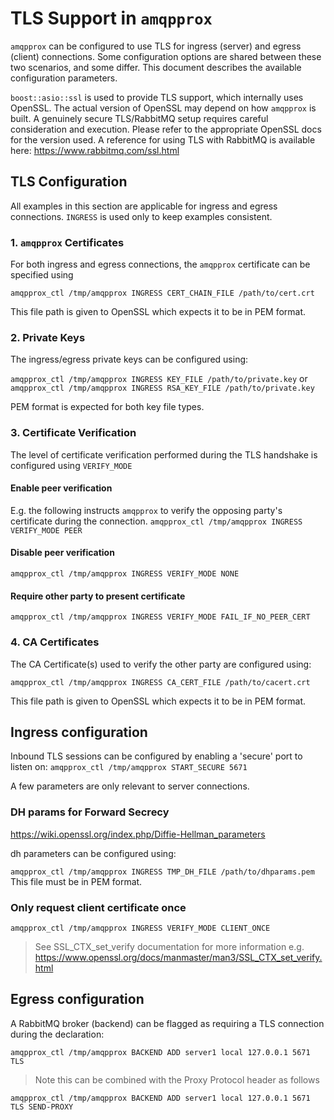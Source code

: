 # TLS Support in `amqpprox`

`amqpprox` can be configured to use TLS for ingress (server) and egress (client) connections.
Some configuration options are shared between these two scenarios, and some differ. This document describes the available configuration parameters.

`boost::asio::ssl` is used to provide TLS support, which internally uses OpenSSL. The actual version of OpenSSL may depend on how `amqpprox` is built. A genuinely secure TLS/RabbitMQ setup requires careful consideration and execution. Please refer to the appropriate OpenSSL docs for the version used. A reference for using TLS with RabbitMQ is available here: https://www.rabbitmq.com/ssl.html


## TLS Configuration
All examples in this section are applicable for ingress and egress connections. `INGRESS` is used only to keep examples consistent.

### 1. `amqpprox` Certificates

For both ingress and egress connections, the `amqpprox` certificate can be specified using 

`amqpprox_ctl /tmp/amqpprox INGRESS CERT_CHAIN_FILE /path/to/cert.crt`

This file path is given to OpenSSL which expects it to be in PEM format.

### 2. Private Keys
The ingress/egress private keys can be configured using:

`amqpprox_ctl /tmp/amqpprox INGRESS KEY_FILE /path/to/private.key`
or
`amqpprox_ctl /tmp/amqpprox INGRESS RSA_KEY_FILE /path/to/private.key`

PEM format is expected for both key file types.

### 3. Certificate Verification

The level of certificate verification performed during the TLS handshake is configured using `VERIFY_MODE`

#### Enable peer verification
E.g. the following instructs `amqpprox` to verify the opposing party's certificate during the connection.
`amqpprox_ctl /tmp/amqpprox INGRESS VERIFY_MODE PEER`

#### Disable peer verification
`amqpprox_ctl /tmp/amqpprox INGRESS VERIFY_MODE NONE`

#### Require other party to present certificate
`amqpprox_ctl /tmp/amqpprox INGRESS VERIFY_MODE FAIL_IF_NO_PEER_CERT`

### 4. CA Certificates

The CA Certificate(s) used to verify the other party are configured using:

`amqpprox_ctl /tmp/amqpprox INGRESS CA_CERT_FILE /path/to/cacert.crt`

This file path is given to OpenSSL which expects it to be in PEM format.

## Ingress configuration

Inbound TLS sessions can be configured by enabling a 'secure' port to listen on:
`amqpprox_ctl /tmp/amqpprox START_SECURE 5671`

A few parameters are only relevant to server connections.

### DH params for Forward Secrecy
https://wiki.openssl.org/index.php/Diffie-Hellman_parameters

dh parameters can be configured using:

`amqpprox_ctl /tmp/amqpprox INGRESS TMP_DH_FILE /path/to/dhparams.pem`
This file must be in PEM format.

### Only request client certificate once
`amqpprox_ctl /tmp/amqpprox INGRESS VERIFY_MODE CLIENT_ONCE`

 > See SSL_CTX_set_verify documentation for more information e.g. https://www.openssl.org/docs/manmaster/man3/SSL_CTX_set_verify.html

## Egress configuration

A RabbitMQ broker (backend) can be flagged as requiring a TLS connection during the declaration:

`amqpprox_ctl /tmp/amqpprox BACKEND ADD server1 local 127.0.0.1 5671 TLS`

 > Note this can be combined with the Proxy Protocol header as follows

`amqpprox_ctl /tmp/amqpprox BACKEND ADD server1 local 127.0.0.1 5671 TLS SEND-PROXY`
